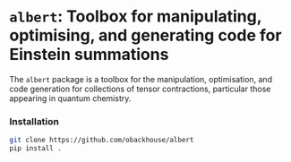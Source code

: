# `albert`: Toolbox for manipulating, optimising, and generating code for Einstein summations

The `albert` package is a toolbox for the manipulation, optimisation, and code generation
for collections of tensor contractions, particular those appearing in quantum chemistry.


### Installation

```bash
git clone https://github.com/obackhouse/albert
pip install .
```
